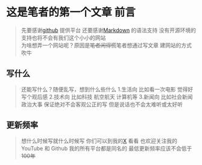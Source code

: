 # 这是笔者的第一个文章 前言 

> 先要感谢[github](https://github.com) 提供平台 还要感谢[Markdown](https://www.markdownguide.org/) 的语法支持 没有开源环境的支持也将不会有我们这个小小的网站  
> 为啥想弄一个网站呢？原因是<del>笔者闲得慌</del>笔者想通过写文章 建网站的方式吹牛

## 写什么 

> 还能写什么？随便乱写，想到什么些什么
> 1.生活向 比如看一次电影 觉得好 写个观后感
> 2.技术向 比如科技 航空航天 计算机等
> 3.新闻向 比如社会新闻 政治大事
> 保证绝对不会客观公正的写 但是说话也不会太难听或太好听

## 更新频率 
> 想什么时候写就什么时候写 你们可以到我的[X](https://X.com/Ganfan_man) 看看 也欢迎关注我的YouTube 和 Github 我的所有平台都是同名的
> 最低更新频率应该不会低于<del>100年</del>